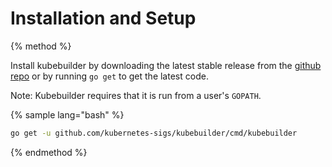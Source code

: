 # Installation and Setup

{% method %}

Install kubebuilder by downloading the latest stable release from the
[github repo](https://github.com/kubernetes-sigs/kubebuilder/releases)
or by running `go get` to get the latest code.

Note: Kubebuilder requires that it is run from a user's `GOPATH`.

{% sample lang="bash" %}
```bash
go get -u github.com/kubernetes-sigs/kubebuilder/cmd/kubebuilder
```
{% endmethod %}

